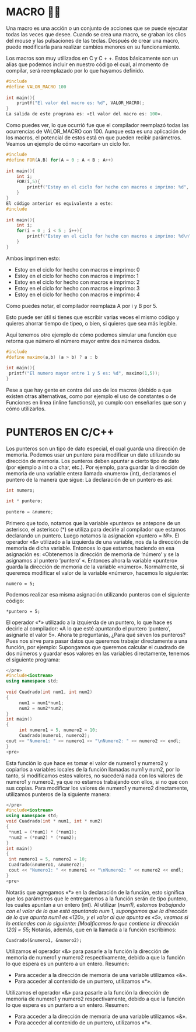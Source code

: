 # MACRO :man_technologist:
Una macro es una acción o un conjunto de acciones que se puede ejecutar todas las veces que desee. Cuando se crea una macro, se graban los clics del mouse y las pulsaciones de las teclas. Después de crear una macro, puede modificarla para realizar cambios menores en su funcionamiento.

Los macros son muy utilizados en C y C + +. Estos básicamente son un alias que podemos incluir en nuestro código el cual, al momento de compilar, será reemplazado por lo que hayamos definido.

````C++
#include
#define VALOR_MACRO 100
 
int main(){
    printf("El valor del macro es: %d", VALOR_MACRO);
}
La salida de este programa es: «El valor del macro es: 100».
````

Como puedes ver, lo que ocurrió fue que el compilador reemplazó todas las ocurrencias de VALOR_MACRO con 100.
Aunque esta es una aplicación de los macros, el potencial de estos está en que pueden recibir parámetros.
Veamos un ejemplo de cómo «acortar» un ciclo for.

````C++
#include
#define FOR(A,B) for(A = 0 ; A < B ; A++)
 
int main(){
    int i;
    FOR(i,5){
        printf("Estoy en el ciclo for hecho con macros e imprimo: %d", i);
    }
}
El código anterior es equivalente a este:
#include
 
int main(){
    int i;
    for(i = 0 ; i < 5 ; i++){
        printf("Estoy en el ciclo for hecho con macros e imprimo: %d\n", i);
    }
}
````

Ambos imprimen esto:

- Estoy en el ciclo for hecho con macros e imprimo: 0
- Estoy en el ciclo for hecho con macros e imprimo: 1
- Estoy en el ciclo for hecho con macros e imprimo: 2
- Estoy en el ciclo for hecho con macros e imprimo: 3
- Estoy en el ciclo for hecho con macros e imprimo: 4

Como puedes notar, el compilador reemplaza A por i y B por 5. 

Esto puede ser útil si tienes que escribir varias veces el mismo código y quieres ahorrar tiempo de tipeo, o bien, si quieres que sea más legible.

Aquí tenemos otro ejemplo de cómo podemos simular una función que retorna que número el número mayor entre dos números dados.

````C++
#include
#define maximo(a,b) (a > b) ? a : b
 
int main(){
 printf("El numero mayor entre 1 y 5 es: %d", maximo(1,5));
}
````
Pese a que hay gente en contra del uso de los macros (debido a que existen otras alternativas, como por ejemplo el uso de constantes o de Funciones en linea (inline functions)), yo cumplo con enseñarles que son y cómo utilizarlos.

# PUNTEROS EN C/C++
Los punteros son un tipo de dato especial, el cual guarda una dirección de memoria. Podemos usar un puntero para modificar un dato utilizando su dirección de memoria.
Los punteros deben apuntar a cierto tipo de dato (por ejemplo a int o a char, etc.). Por ejemplo, para guardar la dirección de memoria de una variable entera llamada «numero» (int), declaramos el puntero de la manera que sigue:
La declaración de un puntero es así:
````C++
int numero;

int * puntero;
 
puntero = &numero;
````
Primero que todo, notamos que la variable «puntero» se antepone de un asterisco, el asterisco (*) se utiliza para decirle al compilador que estamos declarando un puntero.
Luego notamos la asignación «puntero = &numero;». El operador «&» utilizado a la izquierda de una variable, nos da la dirección de memoria de dicha variable. Entonces lo que estamos haciendo en esa asignación es: «Obtenemos la dirección de memoria de ‘número’ y se la asignamos al puntero ‘puntero’ «.
Entonces ahora la variable «puntero» guarda la dirección de memoria de la variable «número».
Normalmente, si queremos modificar el valor de la variable «número», hacemos lo siguiente:
````
numero = 5;
````
Podemos realizar esa misma asignación utilizando punteros con el siguiente código:
````
*puntero = 5;
````
El operador «*» utilizado a la izquierda de un puntero, lo que hace es decirle al compilador: «A lo que esté apuntando el puntero ‘puntero’, asignarle el valor 5».
Ahora te preguntarás, ¿Para qué sirven los punteros?
Pues nos sirve para pasar datos que queremos trabajar directamente a una función, por ejemplo:
Supongamos que queremos calcular el cuadrado de dos números y guardar esos valores en las variables directamente, tenemos el siguiente programa:

````C++
</pre>
#include<iostream>
using namespace std;
 
void Cuadrado(int num1, int num2)
{
     num1 = num1*num1;
     num2 = num2*num2;
}
int main()
{
     int numero1 = 5, numero2 = 10;
     Cuadrado(numero1, numero2);
cout << "Numero1: " << numero1 << "\nNumero2: " << numero2 << endl;
}
<pre>
````

Esta función lo que hace es tomar el valor de numero1 y numero2 y copiarlos a  variables locales de la función llamadas num1 y num2, por lo tanto, si modificamos estos valores, no sucederá nada con los valores de numero1 y numero2, ya que no estamos trabajando con ellos, si no que con sus copias. Para modificar los valores de numero1 y numero2 directamente, utilizamos punteros de la siguiente manera:

````C++
</pre>
#include<iostream>
using namespace std;
void Cuadrado(int * num1, int * num2)
{
 *num1 = (*num1) * (*num1);
 *num2 = (*num2) * (*num2);
}
int main()
{
 int numero1 = 5, numero2 = 10;
 Cuadrado(&numero1, &numero2);
 cout << "Numero1: " << numero1 << "\nNumero2: " << numero2 << endl;
}
<pre>
````
Notarás que agregamos «*» en la declaración de la función, esto significa que los parámetros que le entregaremos a la función serán de tipo puntero, los cuales apuntan a un entero (int). Al utilizar (*num1), estamos trabajando con el valor de lo que está apuntando num 1, supongamos que la dirección de lo que apunta num1 es «120», y el valor al que apunta es «5», veamos si lo entiendes con lo siguiente:
[Modificamos lo que contiene la dirección 120] = 5*5;
Notarás, además, que en la llamada a la función escribimos:
````
Cuadrado(&numero1, &numero2);
````
Utilizamos el operador «&» para pasarle a la función la dirección de memoria de numero1 y numero2 respectivamente, debido a que la función lo que espera es un puntero a un entero.
Resumen:
- Para acceder a la dirección de memoria de una variable utilizamos «&».
- Para acceder al contenido de un puntero, utilizamos «*».

Utilizamos el operador «&» para pasarle a la función la dirección de memoria de numero1 y numero2 respectivamente, debido a que la función lo que espera es un puntero a un entero.
Resumen:
- Para acceder a la dirección de memoria de una variable utilizamos «&».
- Para acceder al contenido de un puntero, utilizamos «*».


